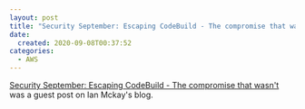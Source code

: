 ```yaml
---
layout: post
title: "Security September: Escaping CodeBuild - The compromise that wasn't"
date:
  created: 2020-09-08T00:37:52
categories:
  - AWS
---
```


<!-- more -->

[Security September: Escaping CodeBuild - The compromise that wasn't][link] was a guest post on Ian Mckay's blog.

[link]: https://onecloudplease.com/blog/security-september-escaping-codebuild
